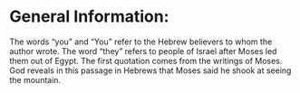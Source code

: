 # General Information:

The words “you” and “You” refer to the Hebrew believers to whom the author wrote. The word “they” refers to people of Israel after Moses led them out of Egypt. The first quotation comes from the writings of Moses. God reveals in this passage in Hebrews that Moses said he shook at seeing the mountain.